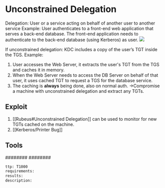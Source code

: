 # Unconstrained Delegation
Delegation: User or a service acting on behalf of another user to another service
Example: User authenticates to a front-end web application that serves a back-end database. The front-end application needs to authenticate to the back-end database (using Kerberos) as user.
 ![](/Images/Pasted%20image%2020220316153112.png)

If unconstrained delegation: KDC includes a copy of the user’s TGT inside the TGS.
Example: 
1. User accesses the Web Server, it extracts the user's TGT from the TGS and caches it in memory.
2. When the Web Server needs to access the DB Server on behalf of that user, it uses cached TGT to request a TGS for the database service.
3. The caching is **always** being done, also on normal auth. ->Compromise a machine with unconstrained delegation and extract any TGTs.

## Exploit
1. [[Rubeus#Unconstrained Delegation]] can be used to monitor for new TGTs cached on the machine.
2. [[Kerberos/Printer Bug]]


## Tools
########
########


```meta
ttp: T1000
requirements:
results: 
description: 
```